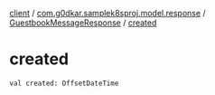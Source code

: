 [client](../../index.md) / [com.g0dkar.samplek8sproj.model.response](../index.md) / [GuestbookMessageResponse](index.md) / [created](./created.md)

# created

`val created: OffsetDateTime`